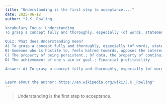 ```yaml
---
title: "Understanding is the first step to acceptance...."
date: 2025-06-12
author: "J.K. Rowling

Vocabulary Focus: Understanding
To grasp a concept fully and thoroughly, especially (of words, statements, art, etc.) to be aware of the meaning of and (of people) to be aware of the intent of.; To believe, to think one grasps sufficiently despite potentially incomplete knowledge.

Quiz: What does Understanding mean?
A) To grasp a concept fully and thoroughly, especially (of words, statements, art, etc.) to be aware of the meaning of and (of people) to be aware of the intent of.; To believe, to think one grasps sufficiently despite potentially incomplete knowledge.
B) Someone who is hostile to, feels hatred towards, opposes the interests of, or intends injury to someone else.; A hostile force or nation; a fighting member of such a force or nation.
C) The property of being persistent.; Of data, the property of continuing to exist after the termination of the program.
D) The achievement of one's aim or goal.; Financial profitability.

Answer: A) To grasp a concept fully and thoroughly, especially (of words, statements, art, etc.) to be aware of the meaning of and (of people) to be aware of the intent of.; To believe, to think one grasps sufficiently despite potentially incomplete knowledge.


Learn about the author: https://en.wikipedia.org/wiki/J.K._Rowling"
---
```


> Understanding is the first step to acceptance.
